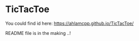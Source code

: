 # TicTacToe
You could find id here:
https://ahlamcpp.github.io/TicTacToe/


README file is in the making ..!

